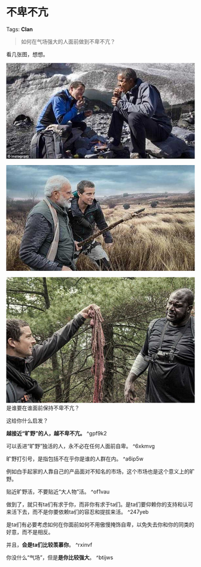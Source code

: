 # 不卑不亢

Tags: **Clan**

> 如何在气场强大的人面前做到不卑不亢？



看几张图，想想。

![](media/v2-2c19a5fe6d3d4af0e9868392a182bfd7_720w.jpg)  


![](media/v2-6fdce6144e975423947c626bc554a65f_720w.jpg)  


![](media/v2-c017f8149dafb0ffc8d6ab8d8888fb43_720w.jpg)是谁要在谁面前保持不卑不亢？

这给你什么启发？

  


**越接近“旷野”的人，越不卑不亢。** ^gpf9k2

可以丢进“旷野”独活的人，永不必在任何人面前自卑。 ^6xkmvg

旷野打引号，是指包括不在乎你是谁的人群在内。 ^a6ip5w

例如白手起家的人靠自己的产品面对不知名的市场，这个市场也是这个意义上的旷野。

贴近旷野活，不要贴近“大人物”活。 ^of1vau

做到了，就只有ta们有求于你，而非你有求于ta们。是ta们要仰赖你的支持和认可来活下去，而不是你要依赖ta们的容忍和提拔来活。 ^247yeb

是ta们有必要考虑如何在你面前如何不用傲慢掩饰自卑，以免失去你和你的同类的好意，而不是相反。

并且，**会是ta们比较羡慕你**。 ^rxinvf

你没什么“气场”，但是**是你比较强大**。 ^btijws



